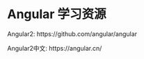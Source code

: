 # Angular 学习资源

<p>Angular2: https://github.com/angular/angular</p>

<p>Angular2中文: https://angular.cn/</p>


